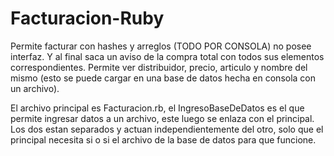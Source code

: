 # Facturacion-Ruby

Permite facturar con hashes y arreglos (TODO POR CONSOLA) no posee interfaz. Y al final saca un aviso de la compra total con todos sus elementos correspondientes. Permite ver distribuidor, precio, articulo y nombre del mismo (esto se puede cargar en una base de datos hecha en consola con un archivo).

El archivo principal es Facturacion.rb, el IngresoBaseDeDatos es el que permite ingresar datos a un archivo, este luego se enlaza con el principal. Los dos estan separados y actuan independientemente del otro, solo que el principal necesita si o si el archivo de la base de datos para que funcione.
